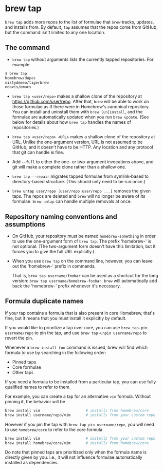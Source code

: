 # brew tap

`brew tap` adds more repos to the list of formulae that `brew` tracks, updates,
and installs from. By default, `tap` assumes that the repos come from GitHub,
but the command isn't limited to any one location.

## The command

* `brew tap` without arguments lists the currently tapped repositories. For
  example:

```bash
$ brew tap
homebrew/dupes
mistydemeo/tigerbrew
edavis/emacs
```

* `brew tap <user/repo>` makes a shallow clone of the repository at
  https://github.com/user/repo. After that, `brew` will be able to work on
  those formulae as if there were in Homebrew's canonical repository. You can
  install and uninstall them with `brew [un]install`, and the formulae are
  automatically updated when you run `brew update`. (See below for details
  about how `brew tap` handles the names of repositories.)

* `brew tap <user/repo> <URL>` makes a shallow clone of the repository at URL.
  Unlike the one-argument version, URL is not assumed to be GitHub, and it
  doesn't have to be HTTP. Any location and any protocol that git can handle is
  fine.

* Add `--full` to either the one- or two-argument invocations above, and git
  will make a complete clone rather than a shallow one.

* `brew tap --repair` migrates tapped formulae from symlink-based to
  directory-based structure. (This should only need to be run once.)

* `brew untap user/repo [user/repo user/repo ...]` removes the given taps. The
  repos are deleted and `brew` will no longer be aware of its formulae. `brew
  untap` can handle multiple removals at once.

## Repository naming conventions and assumptions

* On GitHub, your repository must be named `homebrew-something` in order to use
  the one-argument form of `brew tap`.  The prefix 'homebrew-' is not optional.
  (The two-argument form doesn't have this limitation, but it forces you to
  give the full URL explicitly.)

* When you use `brew tap` on the command line, however, you can leave out the
  'homebrew-' prefix in commands.

  That is, `brew tap username/foobar` can be used as a shortcut for the long
  version: `brew tap username/homebrew-foobar`. `brew` will automatically add
  back the 'homebrew-' prefix whenever it's necessary.

## Formula duplicate names

If your tap contains a formula that is also present in core Homebrew, that's fine,
but it means that you must install it explicitly by default.

If you would like to prioritize a tap over core, you can use
`brew tap-pin username/repo` to pin the tap,
and use `brew tap-unpin username/repo` to revert the pin.

Whenever a `brew install foo` command is issued, brew will find which formula
to use by searching in the following order:

* Pinned taps
* Core formulae
* Other taps

If you need a formula to be installed from a particular tap, you can use fully
qualified names to refer to them.

For example, you can create a tap for an alternative `vim` formula. Without
pinning it, the behavior will be

```bash
brew install vim                     # installs from homebrew/core
brew install username/repo/vim       # installs from your custom repo
```

However if you pin the tap with `brew tap-pin username/repo`, you will need to
use `homebrew/core` to refer to the core formula.

```bash
brew install vim                     # installs from your custom repo
brew install homebrew/core/vim       # installs from homebrew/core
```

Do note that pinned taps are prioritized only when the formula name is directly
given by you. i.e., it will not influence formulae automatically installed as
dependencies.
